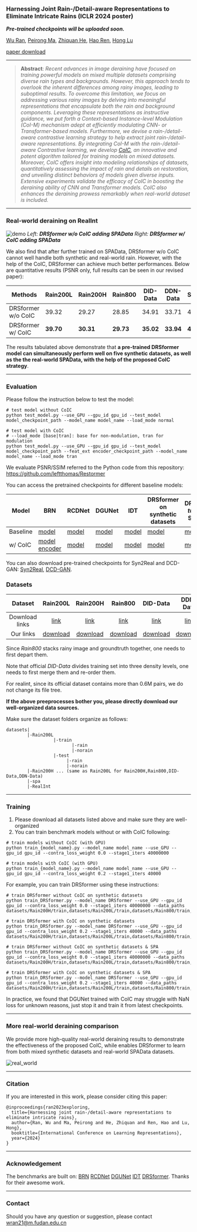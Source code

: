 

### Harnessing Joint Rain-/Detail-aware Representations to Eliminate Intricate Rains (ICLR 2024 poster)

***Pre-trained checkpoints will be uploaded soon.***

[Wu Ran](https://github.com/Schizophrenip), [Peirong Ma](https://github.com/MPR666), [Zhiquan He](https://github.com/hezhiquan), [Hao Ren](https://github.com/leftthomas), [Hong Lu](https://github.com/Helencn)

[paper download](https://openreview.net/pdf?id=pdJXYfJjz9)

---

> **Abstract**: *Recent advances in image deraining have focused on training powerful models on mixed multiple datasets comprising diverse rain types and backgrounds. However, this approach tends to overlook the inherent differences among rainy images, leading to suboptimal results. To overcome this limitation, we focus on addressing various rainy images by delving into meaningful representations that encapsulate both the rain and background components. Leveraging these representations as instructive guidance, we put forth a Context-based Instance-level Modulation (CoI-M) mechanism adept at efficiently modulating CNN- or Transformer-based models. Furthermore, we devise a rain-/detail-aware contrastive learning strategy to help extract joint rain-/detail-aware representations. By integrating CoI-M with the rain-/detail-aware Contrastive learning, we develop [CoIC](https://github.com/Schizophreni/CoIC), an innovative and potent algorithm tailored for training models on mixed datasets. Moreover, CoIC offers insight into modeling relationships of datasets, quantitatively assessing the impact of rain and details on restoration, and unveiling distinct behaviors of models given diverse inputs. Extensive experiments validate the efficacy of CoIC in boosting the deraining ability of CNN and Transformer models. CoIC also enhances the deraining prowess remarkably when real-world dataset is included.*

---

### Real-world deraining on RealInt

![demo](figures/tune_real_comp.gif)             *Left:* ***DRSformer w/o CoIC adding SPAData***                       *Right:*  ***DRSformer w/ CoIC adding SPAData***

We also find that after further trained on SPAData, DRSformer w/o CoIC cannot well handle both synthetic and real-world rain. However, with the help of the CoIC, DRSformer can achieve much better performances. Below are quantitative results (PSNR only, full results can be seen in our revised paper):

| Methods            | Rain200L  | Rain200H  | Rain800   | DID-Data  | DDN-Data  | SPAData   |
| ------------------ | --------- | --------- | --------- | --------- | --------- | --------- |
| DRSformer w/o CoIC | 39.32     | 29.27     | 28.85     | 34.91     | 33.71     | 45.46     |
| DRSformer w/ CoIC  | **39.70** | **30.31** | **29.73** | **35.02** | **33.94** | **46.03** |

The results tabulated above demonstrate that **a pre-trained DRSformer model can simultaneously perform well on five synthetic datasets, as well as the the real-world SPAData, with the help of the proposed CoIC strategy**.

---

### Evaluation

Please follow the instruction below to test the model:

```
# test model without CoIC
python test_model.py --use_GPU --gpu_id gpu_id --test_model model_checkpoint_path --model_name model_name --load_mode normal

# test model with CoIC
# --load_mode [base|tran]: base for non-modulation, tran for modulation
python test_model.py --use_GPU --gpu_id gpu_id --test_model model_checkpoint_path --feat_ext encoder_checkpoint_path --model_name model_name --load_mode tran

```

We evaluate PSNR/SSIM referred to the Python code from this repository: https://github.com/leftthomas/Restormer

You can access the pretrained checkpoints for different baseline models:

| Model    | BRN                                                          | RCDNet    | DGUNet    | IDT       | DRSformer  on synthetic datasets | DRSformer *tuned* on SPAData | DRSformer *trained* adding SPAData |
| -------- | ------------------------------------------------------------ | --------- | --------- | --------- | -------------------------------- | ---------------------------- | ---------------------------------- |
| Baseline | [model](checkpoints/Baseline/brn_model.pth)                  | [model]() | [model]() | [model]() | [model]()                        | [model]()                    | [model]()                          |
| w/ CoIC  | [model](checkpoints/CoIC/brn_model.pth) [encoder](checkpoints/CoIC/brn_enc.pth) | [model]() | [model]() | [model]() | [model]()                        | [model]()                    | [model]()                          |

You can also download pre-trained checkpoints for Syn2Real and DCD-GAN: [Syn2Real](), [DCD-GAN]().

### Datasets

|    Dataset     |                           Rain200L                           |                           Rain200H                           | Rain800  |                           DID-Data                           |                          DDN-Data                          |                           SPAData                            |                           RealInt                            |
| :------------: | :----------------------------------------------------------: | :----------------------------------------------------------: | :------: | :----------------------------------------------------------: | :--------------------------------------------------------: | :----------------------------------------------------------: | :----------------------------------------------------------: |
| Download links | [link](https://www.icst.pku.edu.cn/struct/Projects/joint_rain_removal.html) | [link](https://www.icst.pku.edu.cn/struct/Projects/joint_rain_removal.html) | [link]() | [link](https://drive.google.com/file/d/1cMXWICiblTsRl1zjN8FizF5hXOpVOJz4/view) | [link](https://xueyangfu.github.io/projects/cvpr2017.html) | [link](https://mycuhk-my.sharepoint.com/personal/1155152065_link_cuhk_edu_hk/_layouts/15/onedrive.aspx?ga=1&id=%2Fpersonal%2F1155152065%5Flink%5Fcuhk%5Fedu%5Fhk%2FDocuments%2Fdataset%2Freal%5Fworld%5Frain%5Fdataset%5FCVPR19) | [link](https://pan.baidu.com/s/1lPn3MWckHxh1uBYYucoWVQ#list/path=%2F) |
| Our links | [download](https://pan.baidu.com/s/1yj5x3jHyF_fplpXlFTO1UA?pwd=p58b) | [download](https://pan.baidu.com/s/1yj5x3jHyF_fplpXlFTO1UA?pwd=p58b) | [download](https://pan.baidu.com/s/1yj5x3jHyF_fplpXlFTO1UA?pwd=p58b) | [download](https://pan.baidu.com/s/1yj5x3jHyF_fplpXlFTO1UA?pwd=p58b) | [download](https://pan.baidu.com/s/1yj5x3jHyF_fplpXlFTO1UA?pwd=p58b) | - | [download](https://pan.baidu.com/s/1yj5x3jHyF_fplpXlFTO1UA?pwd=p58b) |

Since *Rain800* stacks rainy image and groundtruth together, one needs to first depart them.

Note that official *DID-Data* divides training set into three density levels, one needs to first merge them and re-order them.

For realint, since its official dataset contains more than 0.6M pairs, we do not change its file tree.

**If the above preeprocesses bother you, please directly download our well-organized data sources.**

Make sure the dataset folders organize as follows:

```
datasets|
        |-Rain200L
                  |-train
                         |-rain
                         |-norain
                  |-test 
                       |-rain
                       |-norain
        |-Rain200H ... (same as Rain200L for Rain200H,Rain800,DID-Data,DDN-Data)
        |-spa
        |-RealInt
```

----

### Training

1. Please download all datasets listed above and make sure they are well-organized
2. You can train benchmark models without or with CoIC following:

```
# train models without CoIC (with GPU)
python train_{model_name}.py --model_name model_name --use_GPU --gpu_id gpu_id --contra_loss_weight 0.0 --stage1_iters 40000000

# train models with CoIC (with GPU)
python train_{model_name}.py --model_name model_name --use_GPU --gpu_id gpu_id --contra_loss_weight 0.2 --stage1_iters 40000
```

For example, you can train DRSformer using these instructions: 
```
# train DRSformer without CoIC on synthetic datasets
python train_DRSformer.py --model_name DRSformer --use_GPU --gpu_id gpu_id --contra_loss_weight 0.0 --stage1_iters 40000000 --data_paths datasets/Rain200H/train,datasets/Rain200L/train,datasets/Rain800/train,datasets/DID/train,datasets/DDN/train

# train DRSformer with CoIC on synthetic datasets
python train_DRSformer.py --model_name DRSformer --use_GPU --gpu_id gpu_id --contra_loss_weight 0.2 --stage1_iters 40000 --data_paths datasets/Rain200H/train,datasets/Rain200L/train,datasets/Rain800/train,datasets/DID/train,datasets/DDN/train

# train DRSformer without CoIC on synthetic datasets & SPA
python train_DRSformer.py --model_name DRSformer --use_GPU --gpu_id gpu_id --contra_loss_weight 0.0 --stage1_iters 40000000 --data_paths datasets/Rain200H/train,datasets/Rain200L/train,datasets/Rain800/train,datasets/DID/train,datasets/DDN/train,datasets/spa

# train DRSformer with CoIC on synthetic datasets & SPA
python train_DRSformer.py --model_name DRSformer --use_GPU --gpu_id gpu_id --contra_loss_weight 0.2 --stage1_iters 40000 --data_paths datasets/Rain200H/train,datasets/Rain200L/train,datasets/Rain800/train,datasets/DID/train,datasets/DDN/train,datasets/spa
```

In practice, we found that DGUNet trained with CoIC may struggle with NaN loss for unknown reasons, just stop it and train it from latest checkpoints.

****

### More real-world deraining comparison

We provide more high-quality real-world deraining results to demonstrate the effectiveness of the proposed CoIC, while enables DRSformer to learn from both mixed synthetic datasets and real-world SPAData datasets.

![real_world](figures/more_real_world.png)

---

### Citation

If you are interested in this work, please consider citing this paper:

```
@inproceedings{ran2023exploring,
  title={Harnessing joint rain-/detail-aware representations to eliminate intricate rains},
  author={Ran, Wu and Ma, Peirong and He, Zhiquan and Ren, Hao and Lu, Hong},
  booktitle={International Conference on Learning Representations},
  year={2024}
}
```

---

### Acknowledgement

The benchmarks are built on: [BRN](https://github.com/csdwren/RecDerain) [RCDNet](https://github.com/hongwang01/RCDNet) [DGUNet](https://github.com/MC-E/Deep-Generalized-Unfolding-Networks-for-Image-Restoration) [IDT](https://github.com/jiexiaou/IDT) [DRSformer](https://github.com/cschenxiang/DRSformer). Thanks for their awesome work.

---

### Contact

Should you have any question or suggestion, please contact [wran21@m.fudan.edu.cn](wran21@m.fudan.edu.cn)
